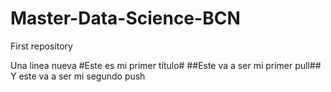 # Master-Data-Science-BCN
First repository

Una linea nueva
#Este es mi primer título#
##Este va a ser mi primer pull##
Y este va a ser mi segundo push

